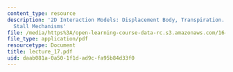 ```yaml
---
content_type: resource
description: '2D Interaction Models: Displacement Body, Transpiration. Form Drag,
  Stall Mechanisms'
file: /media/https%3A/open-learning-course-data-rc.s3.amazonaws.com/16-13-aerodynamics-of-viscous-fluids-fall-2003/daab081a0a501f1dad9cfa95b84d33f0_lecture_17.pdf
file_type: application/pdf
resourcetype: Document
title: lecture_17.pdf
uid: daab081a-0a50-1f1d-ad9c-fa95b84d33f0
---
```

